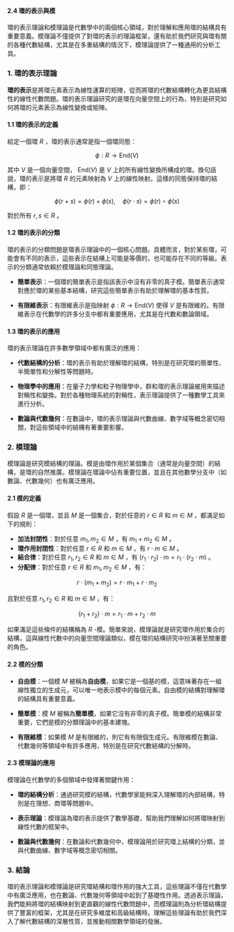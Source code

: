 #### 2.4 環的表示與模

環的表示理論和模理論是代數學中的兩個核心領域，對於理解和應用環的結構具有重要意義。模理論不僅提供了對環的表示的理論框架，還有助於我們研究與環有關的各種代數結構，尤其是在多重結構的情況下，模理論提供了一種通用的分析工具。

### 1. 環的表示理論

**環的表示**是將環元素表示為線性運算的矩陣，從而將環的代數結構轉化為更具結構性的線性代數問題。環的表示理論研究的是環在向量空間上的行為，特別是研究如何將環的元素表示為線性變換或矩陣。

#### 1.1 環的表示的定義

給定一個環  $`R`$ ，環的表示通常是指一個環同態：

```math
\phi : R \to \text{End}(V)
```

其中  $`V`$  是一個向量空間， $`\text{End}(V)`$  是  $`V`$  上的所有線性變換所構成的環。換句話說，環的表示是將環  $`R`$  的元素映射為  $`V`$  上的線性映射。這樣的同態保持環的結構，即：

```math
\phi(r + s) = \phi(r) + \phi(s), \quad \phi(r \cdot s) = \phi(r) \circ \phi(s)
```

對於所有  $`r, s \in R`$ 。

#### 1.2 環的表示的分類

環的表示的分類問題是環表示理論中的一個核心問題。具體而言，對於某些環，可能會有不同的表示，這些表示在結構上可能是等價的，也可能存在不同的等級。表示的分類通常依賴於模理論和同態理論。

- **簡單表示**：一個環的簡單表示是指該表示中沒有非零的真子模。簡單表示通常對應於環的某些基本結構，研究這些簡單表示有助於理解環的基本性質。
  
- **有限維表示**：有限維表示是指映射  $`\phi : R \to \text{End}(V)`$  使得  $`V`$  是有限維的。有限維表示在代數學的許多分支中都有重要應用，尤其是在代數和數論領域。

#### 1.3 環的表示的應用

環的表示理論在許多數學領域中都有廣泛的應用：

- **代數結構的分析**：環的表示有助於理解環的結構，特別是在研究環的簡單性、半簡單性和分解性等問題時。
  
- **物理學中的應用**：在量子力學和粒子物理學中，群和環的表示理論被用來描述對稱性和變換。對於各種物理系統的對稱性，表示理論提供了一種數學工具來進行分析。

- **數論與代數幾何**：在數論中，環的表示理論與代數曲線、數字域等概念密切相關，對這些領域中的結構有著重要影響。

### 2. 模理論

模理論是研究模結構的理論。模是由環作用於某個集合（通常是向量空間）的結構，是環的自然推廣。模理論在環論中佔有重要位置，並且在其他數學分支中（如數論、代數幾何）也有廣泛應用。

#### 2.1 模的定義

假設  $`R`$  是一個環，並且  $`M`$  是一個集合，對於任意的  $`r \in R`$  和  $`m \in M`$ ，都滿足如下的規則：

- **加法封閉性**：對於任意  $`m_1, m_2 \in M`$ ，有  $`m_1 + m_2 \in M`$ 。
- **環作用封閉性**：對於任意  $`r \in R`$  和  $`m \in M`$ ，有  $`r \cdot m \in M`$ 。
- **結合律**：對於任意  $`r_1, r_2 \in R`$  和  $`m \in M`$ ，有  $`(r_1 \cdot r_2) \cdot m = r_1 \cdot (r_2 \cdot m)`$ 。
- **分配律**：對於任意  $`r \in R`$  和  $`m_1, m_2 \in M`$ ，有：
  
```math
r \cdot (m_1 + m_2) = r \cdot m_1 + r \cdot m_2
```

  且對於任意  $`r_1, r_2 \in R`$  和  $`m \in M`$ ，有：
  
```math
(r_1 + r_2) \cdot m = r_1 \cdot m + r_2 \cdot m
```


如果滿足這些條件的結構稱為  $`R`$ -模。簡單來說，模理論就是研究環作用於集合的結構，這與線性代數中的向量空間理論類似，模在環的結構研究中扮演著至關重要的角色。

#### 2.2 模的分類

- **自由模**：一個模  $`M`$  被稱為**自由模**，如果它是一個基的模，這意味著存在一組線性獨立的生成元，可以唯一地表示模中的每個元素。自由模的結構對理解環的結構具有重要意義。
  
- **簡單模**：模  $`M`$  被稱為**簡單模**，如果它沒有非零的真子模。簡單模的結構非常重要，它們是模的分類理論中的基本建塊。

- **有限維模**：如果模  $`M`$  是有限維的，則它有有限個生成元。有限維模在數論、代數幾何等領域中有許多應用，特別是在研究代數結構的分解時。

#### 2.3 模理論的應用

模理論在代數學的多個領域中發揮著關鍵作用：

- **環的結構分析**：通過研究模的結構，代數學家能夠深入理解環的內部結構，特別是在理想、商環等問題中。
  
- **表示理論**：模理論為環的表示提供了數學基礎，幫助我們理解如何將環映射到線性代數的框架中。

- **數論與代數幾何**：在數論和代數幾何中，模理論用於研究環上結構的分類，並與代數曲線、數字域等概念密切相關。

### 3. 結論

環的表示理論和模理論是研究環結構和環作用的強大工具，這些理論不僅在代數學中有廣泛應用，也在數論、代數幾何等領域中起到了基礎性作用。透過表示理論，我們能夠將環的結構映射到更直觀的線性代數問題中，而模理論則為分析環結構提供了豐富的框架，尤其是在研究多維度和高級結構時。理解這些理論有助於我們深入了解代數結構的深層性質，並推動相關數學領域的發展。